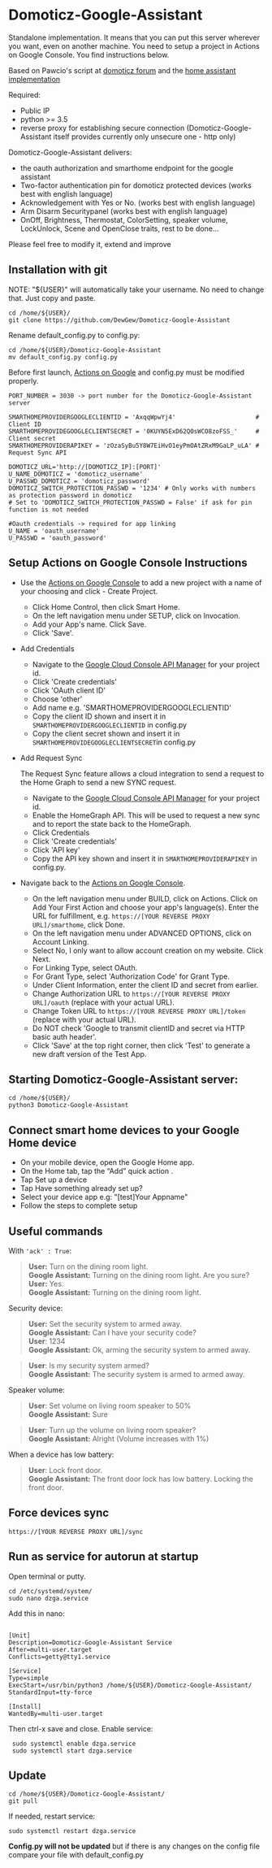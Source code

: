 # Domoticz-Google-Assistant

Standalone implementation. It means that you can put this server wherever you want, even on another machine. You need to setup a project in Actions on Google Console. You find instructions below.

Based on Pawcio's script at [domoticz forum](https://www.domoticz.com/forum/viewtopic.php?f=69&t=27244) and the [home assistant implementation](https://github.com/home-assistant/home-assistant/tree/dev/homeassistant/components/google_assistant)

Required:
- Public IP
- python >= 3.5
- reverse proxy for establishing secure connection (Domoticz-Google-Assistant itself provides currently only unsecure one - http only)

Domoticz-Google-Assistant delivers: 
- the oauth authorization and smarthome endpoint for the google assistant
- Two-factor authentication pin for domoticz protected devices (works best with english language)
- Acknowledgement with Yes or No. (works best with english language)
- Arm Disarm Securitypanel (works best with english language)
- OnOff, Brightness, Thermostat, ColorSetting, speaker volume, LockUnlock, Scene and OpenClose traits, rest to be done...

Please feel free to modify it, extend and improve

## Installation with git
NOTE: "${USER}" will automatically take your username. No need to change that. Just copy and paste.
```
cd /home/${USER}/
git clone https://github.com/DewGew/Domoticz-Google-Assistant
```
Rename default_config.py to config.py:
```
cd /home/${USER}/Domoticz-Google-Assistant
mv default_config.py config.py
```

Before first launch, [Actions on Google](https://github.com/DewGew/Domoticz-Google-Assistant/wiki/Setup-Actions-on-Google) and config.py must be modified properly.
```
PORT_NUMBER = 3030 -> port number for the Domoticz-Google-Assistant server

SMARTHOMEPROVIDERGOOGLECLIENTID = 'AxqqWpwYj4'                      # Client ID
SMARTHOMEPROVIDEGOOGLECLIENTSECRET = '0KUYN5ExD62QOsWCO8zoFSS_'     # Client secret
SMARTHOMEPROVIDERAPIKEY = 'zOzaSyBu5Y8W7EiHvO1eyPmOAtZRxM9GaLP_uLA' # Request Sync API

DOMOTICZ_URL='http://[DOMOTICZ_IP]:[PORT]'
U_NAME_DOMOTICZ = 'domoticz_username'
U_PASSWD_DOMOTICZ = 'domoticz_password'
DOMOTICZ_SWITCH_PROTECTION_PASSWD = '1234' # Only works with numbers as protection password in domoticz
# Set to 'DOMOTICZ_SWITCH_PROTECTION_PASSWD = False' if ask for pin function is not needed

#Oauth credentials -> required for app linking
U_NAME = 'oauth_username'
U_PASSWD = 'oauth_password'
```
##  Setup Actions on Google Console Instructions
- Use the [Actions on Google Console](https://console.actions.google.com/) to add a new project with a name of your choosing and click     - Create Project.
  - Click Home Control, then click Smart Home.
  - On the left navigation menu under SETUP, click on Invocation.
  - Add your App's name. Click Save.
  - Click 'Save'.

- Add Credentials
  - Navigate to the [Google Cloud Console API Manager](https://console.cloud.google.com/apis/credentials) for your project id.
  - Click 'Create credentials'
  - Click 'OAuth client ID'
  - Choose 'other'
  - Add name e.g. 'SMARTHOMEPROVIDERGOOGLECLIENTID'
  - Copy the client ID shown and insert it in `SMARTHOMEPROVIDERGOOGLECLIENTID` in config.py
  - Copy the client secret shown and insert it in `SMARTHOMEPROVIDEGOOGLECLIENTSECRET`in config.py

- Add Request Sync

  The Request Sync feature allows a cloud integration to send a request to the Home Graph to send a new SYNC request.
  - Navigate to the [Google Cloud Console API Manager](https://console.cloud.google.com/apis/credentials) for your project id.
  - Enable the HomeGraph API. This will be used to request a new sync and to report the state back to the HomeGraph.
  - Click Credentials
  - Click 'Create credentials'
  - Click 'API key'
  - Copy the API key shown and insert it in `SMARTHOMEPROVIDERAPIKEY` in config.py.

- Navigate back to the [Actions on Google Console](https://console.actions.google.com/).
  - On the left navigation menu under BUILD, click on Actions. Click on Add Your First Action and choose your app's language(s).
    Enter the URL for fulfillment, e.g. `https://[YOUR REVERSE PROXY URL]/smarthome`, click Done.
  - On the left navigation menu under ADVANCED OPTIONS, click on Account Linking.
  - Select No, I only want to allow account creation on my website. Click Next.
  - For Linking Type, select OAuth.
  - For Grant Type, select 'Authorization Code' for Grant Type.
  - Under Client Information, enter the client ID and secret from earlier.
  - Change Authorization URL to `https://[YOUR REVERSE PROXY URL]/oauth` (replace with your actual URL).
  - Change Token URL to `https://[YOUR REVERSE PROXY URL]/token` (replace with your actual URL).  
  - Do NOT check 'Google to transmit clientID and secret via HTTP basic auth header'.
  - Click 'Save' at the top right corner, then click 'Test' to generate a new draft version of the Test App.
  
## Starting Domoticz-Google-Assistant server:
```
cd /home/${USER}/
python3 Domoticz-Google-Assistant
```
## Connect smart home devices to your Google Home device
- On your mobile device, open the Google Home app.
- On the Home tab, tap the “Add” quick action .
- Tap Set up a device
- Tap Have something already set up?
- Select your device app e.g: "[test]Your Appname"
- Follow the steps to complete setup

## Useful commands
With `'ack' : True`:
>**User:** Turn on the dining room light.  
>**Google Assistant:** Turning on the dining room light. Are you sure?  
>**User:**	Yes.  
>**Google Assistant:** Turning on the dining room light.

Security device:
>**User:** Set the security system to armed away.  
>**Google Assistant:** Can I have your security code?  
>**User**: 1234  
>**Google Assistant:** Ok, arming the security system to armed away.

>**User**: Is my security system armed?  
>**Google Assistant:** The security system is armed to armed away.

Speaker volume:
>**User**: Set volume on living room speaker to 50%  
>**Google Assistant:** Sure

>**User**: Turn up the volume on living room speaker?  
>**Google Assistant:** Alright (Volume increases with 1%)

When a device has low battery:
>**User**: Lock front door.  
>**Google Assistant:** The front door lock has low battery. Locking the front door.  

## Force devices sync
```
https://[YOUR REVERSE PROXY URL]/sync
```
## Run as service for autorun at startup
Open terminal or putty.
```
cd /etc/systemd/system/
sudo nano dzga.service
```
Add this in nano:
```

[Unit]
Description=Domoticz-Google-Assistant Service
After=multi-user.target
Conflicts=getty@tty1.service

[Service]
Type=simple
ExecStart=/usr/bin/python3 /home/${USER}/Domoticz-Google-Assistant/
StandardInput=tty-force

[Install]
WantedBy=multi-user.target
```
Then ctrl-x save and close.
Enable service:
```
 sudo systemctl enable dzga.service
 sudo systemctl start dzga.service
```
## Update
```
cd /home/${USER}/Domoticz-Google-Assistant/
git pull
```
If needed, restart service:
```
sudo systemctl restart dzga.service
```
**Config.py will not be updated** but if there is any changes on the config file compare your file with default_config.py
